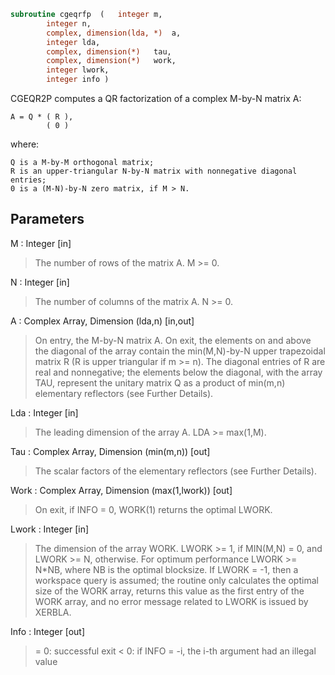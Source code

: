 ```fortran
subroutine cgeqrfp	(	integer	m,
		integer	n,
		complex, dimension(lda, *)	a,
		integer	lda,
		complex, dimension(*)	tau,
		complex, dimension(*)	work,
		integer	lwork,
		integer	info )
```

 CGEQR2P computes a QR factorization of a complex M-by-N matrix A:

    A = Q * ( R ),
            ( 0 )

 where:

    Q is a M-by-M orthogonal matrix;
    R is an upper-triangular N-by-N matrix with nonnegative diagonal
    entries;
    0 is a (M-N)-by-N zero matrix, if M > N.


## Parameters
M : Integer [in]
> The number of rows of the matrix A.  M >= 0.

N : Integer [in]
> The number of columns of the matrix A.  N >= 0.

A : Complex Array, Dimension (lda,n) [in,out]
> On entry, the M-by-N matrix A.
> On exit, the elements on and above the diagonal of the array
> contain the min(M,N)-by-N upper trapezoidal matrix R (R is
> upper triangular if m >= n). The diagonal entries of R
> are real and nonnegative; the elements below the diagonal,
> with the array TAU, represent the unitary matrix Q as a
> product of min(m,n) elementary reflectors (see Further
> Details).

Lda : Integer [in]
> The leading dimension of the array A.  LDA >= max(1,M).

Tau : Complex Array, Dimension (min(m,n)) [out]
> The scalar factors of the elementary reflectors (see Further
> Details).

Work : Complex Array, Dimension (max(1,lwork)) [out]
> On exit, if INFO = 0, WORK(1) returns the optimal LWORK.

Lwork : Integer [in]
> The dimension of the array WORK.
> LWORK >= 1, if MIN(M,N) = 0, and LWORK >= N, otherwise.
> For optimum performance LWORK >= N*NB, where NB is
> the optimal blocksize.
> If LWORK = -1, then a workspace query is assumed; the routine
> only calculates the optimal size of the WORK array, returns
> this value as the first entry of the WORK array, and no error
> message related to LWORK is issued by XERBLA.

Info : Integer [out]
> = 0:  successful exit
> < 0:  if INFO = -i, the i-th argument had an illegal value

